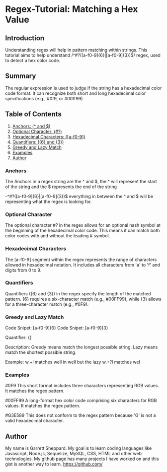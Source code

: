 # Regex-Tutorial: Matching a Hex Value

## Introduction
Understanding regex will help in pattern matching within strings. This tutorial aims to help understand /^#?([a-f0-9]{6}|[a-f0-9]{3})$/ regex,  used to detect a hex color code.
## Summary
The regular expression is used to judge if the string has a hexadecimal color code format. It can recognize both short and long hexadecimal color specifications (e.g., #0f9, or #00ff99).

## Table of Contents
1. [Anchors: (^ and $)](#anchors)
2. [Optional Character: (#?)](#optional-character)
3. [Hexadecimal Characters: ([a-f0-9])](#hexadecimal-characters)
4. [Quantifiers: ({6} and {3})](#quantifiers)
5. [Greedy and Lazy Match](#greedy-and-lazy-match)
5. [Examples](#examples)
6. [Author](#author)

### Anchors
The Anchors in a regex string are the ^ and $, the ^ will represent the start of the string and the $ represents the end of the string

-^#?([a-f0-9]{6}|[a-f0-9]{3})$ everything in between the ^ and $ will be representing what the regex is looking for.

### Optional Character
The optional character #? in the regex allows for an optional hash symbol at the beginning of the hexadecimal color code. This means it can match both color codes with and without the leading # symbol.

### Hexadecimal Characters
The [a-f0-9] segment within the regex represents the range of characters allowed in hexadecimal notation. It includes all characters from 'a' to 'f' and digits from 0 to 9.

### Quantifiers
Quantifiers ({6} and {3}) in the regex specify the length of the matched pattern. {6} requires a six-character match (e.g., #00FF99), while {3} allows for a three-character match (e.g., #0F9).

### Greedy and Lazy Match
Code Snipet: [a-f0-9]{6} Code Snipet: [a-f0-9]{3}

Quantifier: {}

Description: Greedy means match the longest possible string. Lazy means match the shortest possible string.

Example: w.+l matches well in well but the lazy w.+?l matches wel

### Examples
#0F9
This short format includes three characters representing RGB values. It matches the regex pattern.

#00FF99
A long-format hex color code comprising six characters for RGB values. It matches the regex pattern.

#G3E589
This does not conform to the regex pattern because 'G' is not a valid hexadecimal character.
## Author
My name is Garrett Sheppard. My goal is to learn coding languages like Javascript, Node.js, Sequelize, MySQL, CSS, HTML and other web technologies.
My github page has many projects I have worked on and this gist is another way to learn.
https://github.com/
